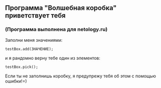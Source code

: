 ## Программа "Волшебная коробка" приветствует тебя
### (Программа выполнена для netology.ru)
Заполни меня значениями:
```
testBox.add(ЗНАЧЕНИЕ);
```

и я рандомно верну тебе один из элементов:
```
testBox.pick();
```

Если ты не заполнишь коробку, я предупрежу тебя об этом с помощью ошибки!=)